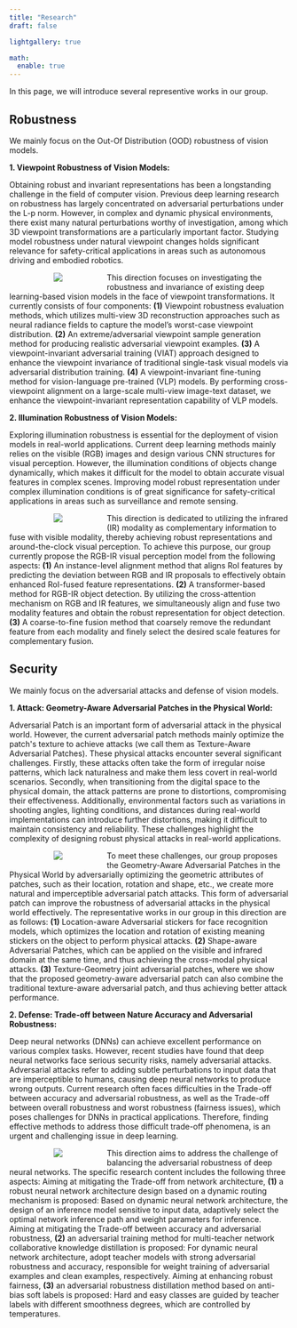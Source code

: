 ```yaml
---
title: "Research"
draft: false

lightgallery: true

math:
  enable: true
---
```


In this page, we will introduce several representive works in our group.

## Robustness

We mainly focus on the Out-Of Distribution (OOD) robustness of vision models. 

<b>1. Viewpoint Robustness of Vision Models:</b> 

Obtaining robust and invariant representations has been a longstanding challenge in the field of computer vision. Previous deep learning research on robustness has largely concentrated on adversarial perturbations under the L-p norm. However, in complex and dynamic physical environments, there exist many natural perturbations worthy of investigation, among which 3D viewpoint transformations are a particularly important factor. Studying model robustness under natural viewpoint changes holds significant relevance for safety-critical applications in areas such as autonomous driving and embodied robotics.

<div class="framework">
<img src="/research/framework_2.jpg">
</div>

This direction focuses on investigating the robustness and invariance of existing deep learning-based vision models in the face of viewpoint transformations. It currently consists of four components: <b>(1)</b>  Viewpoint robustness evaluation methods, which utilizes multi-view 3D reconstruction approaches such as neural radiance fields to capture the model’s worst-case viewpoint distribution. <b>(2)</b> An extreme/adversarial viewpoint sample generation method for producing realistic adversarial viewpoint examples. <b>(3)</b> A viewpoint-invariant adversarial training (VIAT) approach designed to enhance the viewpoint invariance of traditional single-task visual models via adversarial distribution training. <b>(4)</b> A viewpoint-invariant fine-tuning method for vision-language pre-trained (VLP) models. By performing cross-viewpoint alignment on a large-scale multi-view image-text dataset, we enhance the viewpoint-invariant representation capability of VLP models.

<b>2. Illumination Robustness of Vision Models:</b>

Exploring illumination robustness is essential for the deployment of vision models in real-world applications. Current deep learning methods mainly relies on the visible (RGB) images and design various CNN structures for visual perception. However, the illumination conditions of objects change dynamically, which makes it difficult for the model to obtain accurate visual features in complex scenes. Improving model robust representation under complex illumination conditions is of great significance for safety-critical applications in areas such as surveillance and remote sensing.


<div class="framework">
<img src="/research/framework_4.jpg">
</div>


This direction is dedicated to utilizing the infrared (IR) modality as complementary information to fuse with visible modality, thereby achieving robust representations and around-the-clock visual perception. To achieve this purpose, our group currently propose the RGB-IR visual perception model from the following aspects:
<b>(1)</b> An instance-level alignment method that aligns RoI features by predicting the deviation between RGB and IR proposals to effectively obtain enhanced RoI-fused feature representations. <b>(2)</b> A transformer-based method for RGB-IR object detection. By utilizing the cross-attention mechanism on RGB and IR features, we simultaneously align and fuse two modality features and obtain the robust representation for object detection. <b>(3)</b> A coarse-to-fine fusion method that coarsely remove the redundant feature from each modality and finely select the desired scale features for complementary fusion.

## Security

We mainly focus on the adversarial attacks and defense of vision models. 

<b>1. Attack: Geometry-Aware Adversarial Patches in the Physical World:</b>

Adversarial Patch is an important form of adversarial attack in the physical world. However, the current adversarial patch methods mainly optimize the patch's texture to achieve attacks (we call them as Texture-Aware Adversarial Patches). These physical attacks encounter several significant challenges. Firstly, these attacks often take the form of irregular noise patterns, which lack naturalness and make them less covert in real-world scenarios. Secondly, when transitioning from the digital space to the physical domain, the attack patterns are prone to distortions, compromising their effectiveness. Additionally, environmental factors such as variations in shooting angles, lighting conditions, and distances during real-world implementations can introduce further distortions, making it difficult to maintain consistency and reliability. These challenges highlight the complexity of designing robust physical attacks in real-world applications.

<div class="framework">
<img src="/research/framework_3.jpg">
</div>

To meet these challenges, our group proposes the Geometry-Aware Adversarial Patches in the Physical World by adversarially optimizing the geometric attributes of patches, such as their location, rotation and shape, etc., we create more natural and imperceptible adversarial patch attacks. This form of adversarial patch can improve the robustness of adversarial attacks in the physical world effectively. The representative works in our group in this direction are as follows: <b>(1)</b> Location-aware Adversarial stickers for face recognition models, which optimizes the location and rotation of existing meaning stickers on the object to perform physical attacks. <b>(2)</b> Shape-aware Adversarial Patches, which can be applied on the visible and infrared domain at the same time, and thus achieving the cross-modal physical attacks. <b>(3)</b> Texture-Geometry joint adversarial patches, where we show that the proposed geometry-aware adversarial patch can also combine the traditional texture-aware adversarial patch, and thus achieving better attack performance.  

<b>2. Defense: Trade-off between Nature Accuracy and Adversarial Robustness:</b>

Deep neural networks (DNNs) can achieve excellent performance on various complex tasks. However, recent studies have found that deep neural networks face serious security risks, namely adversarial attacks. Adversarial attacks refer to adding subtle perturbations to input data that are imperceptible to humans, causing deep neural networks to produce wrong outputs. Current research often faces difficulties in the Trade-off between accuracy and adversarial robustness, as well as the Trade-off between overall robustness and worst robustness (fairness issues), which poses challenges for DNNs in practical applications. Therefore, finding effective methods to address those difficult trade-off phenomena, is an urgent and challenging issue in deep learning.

<div class="framework">
<img src="/research/framework_1.jpg">
</div>


This direction aims to address the challenge of balancing the adversarial robustness of deep neural networks. The specific research content includes the following three aspects: Aiming at mitigating the Trade-off from network architecture, <b>(1)</b> a robust neural network architecture design based on a dynamic routing mechanism is proposed: Based on dynamic neural network architecture, the design of an inference model sensitive to input data, adaptively select the optimal network inference path and weight parameters for inference. Aiming at mitigating the Trade-off between accuracy and adversarial robustness, <b>(2)</b> an adversarial training method for multi-teacher network collaborative knowledge distillation is proposed: For dynamic neural network architecture, adopt teacher models with strong adversarial robustness and accuracy, responsible for weight training of adversarial examples and clean examples, respectively. Aiming at enhancing robust fairness, <b>(3)</b> an adversarial robustness distillation method based on anti-bias soft labels is proposed: Hard and easy classes are guided by teacher labels with different smoothness degrees, which are controlled by temperatures.




<style>
    .framework {
        width: auto;
        height: auto;
        display: flex;
        /* border-radius: 50%; */
        align-items: center;
        justify-content: center;
        overflow: hidden;
        float: left;
        margin-left: 80px;
        margin-right: 80px;
        margin-bottom: 10px;
    }
</style>
